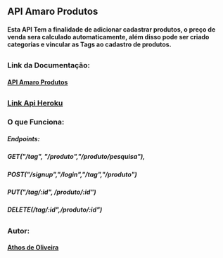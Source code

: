 ## API Amaro Produtos

#### Esta API Tem a finalidade de adicionar cadastrar produtos, o preço de venda sera calculado automaticamente, além disso pode ser criado categorias e vincular as Tags ao cadastro de produtos.
##
### Link da Documentação:
#### [API Amaro Produtos](https://documenter.getpostman.com/view/15418246/VUqoRz92)
##
### [Link Api Heroku](http://)
### O que Funciona: 
##### Endpoints:
##### GET("/tag", "/produto","/produto/pesquisa"),
##### POST("/signup","/login","/tag","/produto")
##### PUT("/tag/:id", /produto/:id")
##### DELETE(/tag/:id",/produto/:id")
##
### Autor:
#### [Athos de Oliveira](https://github.com/future4code/Athos-Oliveira)